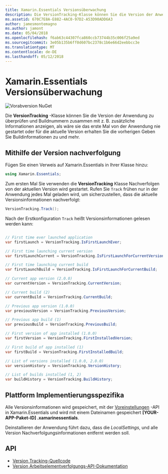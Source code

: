 ```yaml
---
title: Xamarin.Essentials Versionsüberwachung
description: Die VersionTracking-Klasse können Sie die Version der Anwendung zu überprüfen und Buildnummern zusammen mit z. B. zusätzliche Informationen anzeigen, als wäre sie das erste Mal von der Anwendung, die jemals gestartet oder für die aktuelle Version zu erhalten, die vorherige Buildinformationen und vieles mehr.
ms.assetid: 670C7E8A-E882-4AC0-97D2-A53D90ADD6A3
author: jamesmontemagno
ms.author: jamont
ms.date: 05/04/2018
ms.openlocfilehash: f6ab63c44307fca860ccb73744b35c006f25a9ed
ms.sourcegitcommit: 3e05b135b6ff0d607bc2378c1b6e66d2eebbcc3e
ms.translationtype: MT
ms.contentlocale: de-DE
ms.lasthandoff: 05/12/2018
---
```

# <a name="xamarinessentials-version-tracking"></a>Xamarin.Essentials Versionsüberwachung

![Vorabversion NuGet](~/media/shared/pre-release.png)

Die **VersionTracking** -Klasse können Sie die Version der Anwendung zu überprüfen und Buildnummern zusammen mit z. B. zusätzliche Informationen anzeigen, als wäre sie das erste Mal von der Anwendung nie gestartet oder für die aktuelle Version erhalten Sie die vorherigen Geben Sie Buildinformationen zu und mehr.

## <a name="using-version-tracking"></a>Mithilfe der Version nachverfolgung

Fügen Sie einen Verweis auf Xamarin.Essentials in Ihrer Klasse hinzu:

```csharp
using Xamarin.Essentials;
```

Zum ersten Mal Sie verwenden die **VersionTracking** Klasse Nachverfolgen von der aktuellen Version wird gestartet. Rufen Sie `Track` frühen nur in der Anwendung jedes Mal geladen wird, um sicherzustellen, dass die aktuelle Versionsinformationen nachverfolgt:

```csharp
VersionTracking.Track();
```

Nach der Erstkonfiguration `Track` heißt Versionsinformationen gelesen werden kann:

```csharp

// First time ever launched application
var firstLaunch = VersionTracking.IsFirstLaunchEver;

// First time launching current version
var firstLaunchCurrent = VersionTracking.IsFirstLaunchForCurrentVersion;

// First time launching current build
var firstLaunchBuild = VersionTracking.IsFirstLaunchForCurrentBuild;

// Current app version (2.0.0)
var currentVersion = VersionTracking.CurrentVersion;

// Current build (2)
var currentBuild = VersionTracking.CurrentBuild;

// Previous app version (1.0.0)
var previousVersion = VersionTracking.PreviousVersion;

// Previous app build (1)
var previousBuild = VersionTracking.PreviousBuild;

// First version of app installed (1.0.0)
var firstVersion = VersionTracking.FirstInstalledVersion;

// First build of app installed (1)
var firstBuild = VersionTracking.FirstInstalledBuild;

// List of versions installed (1.0.0, 2.0.0)
var versionHistory = VersionTracking.VersionHistory;

// List of builds installed (1, 2)
var buildHistory = VersionTracking.BuildHistory;
```

## <a name="platform-implementation-specifics"></a>Plattform Implementierungsspezifika

Alle Versionsinformationen wird gespeichert, mit der [Voreinstellungen](preferences.md) -API in Xamarin.Essentials und wird mit einem Dateinamen gespeichert **[YOUR-APP-Paket-ID] .xamarinessentials**.

Deinstallieren der Anwendung führt dazu, dass die _LocalSettings_, und alle Version Nachverfolgungsinformationen entfernt werden soll.

## <a name="api"></a>API

- [Version Tracking-Quellcode](https://github.com/xamarin/Essentials/tree/master/Xamarin.Essentials/VersionTracking)
- [Version Arbeitselementverfolgungs-API-Dokumentation](xref:Xamarin.Essentials.VersionTracking)

